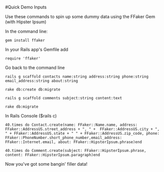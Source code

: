 #Quick Demo Inputs

Use these commands to spin up some dummy data using the FFaker Gem (with Hipster Ipsum)

In the command line:
```
gem install ffaker

```

In your Rails app's Gemfile add

```
require 'ffaker'
```

Go back to the command line

```
rails g scaffold contacts name:string address:string phone:string email_address:string about:string

rake db:create db:migrate

rails g scaffold comments subject:string content:text

rake db:migrate
```

In Rails Console ($rails c)
```
40.times do Contact.create(name: FFaker::Name.name, address: FFaker::AddressUS.street_address + ", " +  FFaker::AddressUS.city + ", " + FFaker::AddressUS.state + " " + FFaker::AddressUS.zip_code, phone: FFaker::PhoneNumber.short_phone_number,email_address: FFaker::Internet.email, about: FFaker::HipsterIpsum.phrase)end

40.times do Comment.create(subject: FFaker::HipsterIpsum.phrase, content: FFaker::HipsterIpsum.paragraph)end
```

Now you've got some bangin' filler data!